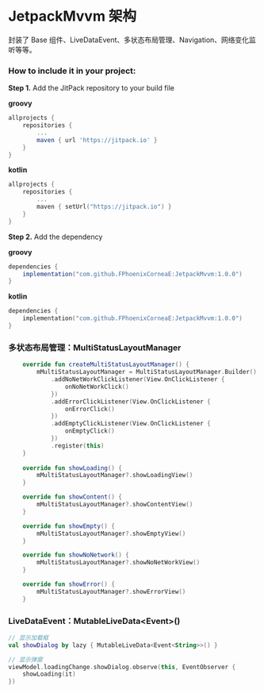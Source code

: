 # JetpackMvvm 架构
封装了 Base 组件、LiveDataEvent、多状态布局管理、Navigation、网络变化监听等等。


### How to include it in your project:
**Step 1.** Add the JitPack repository to your build file

**groovy**
```groovy
allprojects {
	repositories {
		...
		maven { url 'https://jitpack.io' }
	}
}
```
**kotlin**
```kotlin
allprojects {
	repositories {
		...
		maven { setUrl("https://jitpack.io") }
	}
}
```

**Step 2.** Add the dependency

**groovy**
```groovy
dependencies {
	implementation("com.github.FPhoenixCorneaE:JetpackMvvm:1.0.0")
}
```
**kotlin**
```kotlin
dependencies {
	implementation("com.github.FPhoenixCorneaE:JetpackMvvm:1.0.0")
}
```

### 多状态布局管理：MultiStatusLayoutManager
```kotlin
    override fun createMultiStatusLayoutManager() {
        mMultiStatusLayoutManager = MultiStatusLayoutManager.Builder()
            .addNoNetWorkClickListener(View.OnClickListener {
                onNoNetWorkClick()
            })
            .addErrorClickListener(View.OnClickListener {
                onErrorClick()
            })
            .addEmptyClickListener(View.OnClickListener {
                onEmptyClick()
            })
            .register(this)
    }
    
    override fun showLoading() {
        mMultiStatusLayoutManager?.showLoadingView()
    }

    override fun showContent() {
        mMultiStatusLayoutManager?.showContentView()
    }

    override fun showEmpty() {
        mMultiStatusLayoutManager?.showEmptyView()
    }

    override fun showNoNetwork() {
        mMultiStatusLayoutManager?.showNoNetWorkView()
    }

    override fun showError() {
        mMultiStatusLayoutManager?.showErrorView()
    }
```

### LiveDataEvent：MutableLiveData<Event<T>>()
```kotlin
// 显示加载框
val showDialog by lazy { MutableLiveData<Event<String>>() }
```
```kotlin
// 显示弹窗
viewModel.loadingChange.showDialog.observe(this, EventObserver {
    showLoading(it)
})
```
